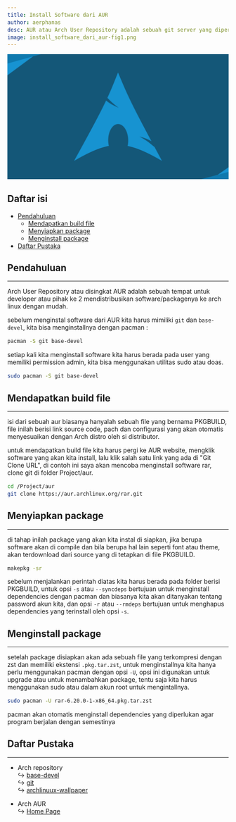 ```yaml
---
title: Install Software dari AUR
author: aerphanas
desc: AUR atau Arch User Repository adalah sebuah git server yang diperuntukan untuk pengguna Arch linux untuk membagikan/mendistribusikan software mereka ke sesama pengguna.
image: install_software_dari_aur-fig1.png
---
```


![archlinux-wallpaper conference](/images/install_software_dari_aur-fig1.png "archlinux-wallpaper conference")

## Daftar isi

- [Pendahuluan](#pendahuluan)
  - [Mendapatkan build file](#mendapatkan-build-file)
  - [Menyiapkan package](#menyiapkan-package)
  - [Menginstall package](#menginstall-package)
- [Daftar Pustaka](#daftar-pustaka)

## Pendahuluan

---

Arch User Repository atau disingkat AUR adalah sebuah tempat untuk developer atau pihak ke 2 mendistribusikan software/packagenya ke arch linux dengan mudah.

sebelum menginstal software dari AUR kita harus mimiliki ```git``` dan ```base-devel```, kita bisa menginstallnya dengan pacman :

```sh
pacman -S git base-devel
```

setiap kali kita menginstall software kita harus berada pada user yang memiliki permission admin, kita bisa menggunakan utilitas sudo atau doas.

```sh
sudo pacman -S git base-devel
```

## Mendapatkan build file

---

isi dari sebuah aur biasanya hanyalah sebuah file yang bernama PKGBUILD, file inilah berisi link source code, pach dan configurasi yang akan otomatis menyesuaikan dengan Arch distro oleh si distributor.

untuk mendapatkan build file kita harus pergi ke AUR website, mengklik software yang akan kita install, lalu klik salah satu link yang ada di "Git Clone URL", di contoh ini saya akan mencoba menginstall software rar, clone git di folder Project/aur.

```sh
cd /Project/aur
git clone https://aur.archlinux.org/rar.git
```

## Menyiapkan package

---

di tahap inilah package yang akan kita instal di siapkan, jika berupa software akan di compile dan bila berupa hal lain seperti font atau theme, akan terdownload dari source yang di tetapkan di file PKGBUILD.

```sh
makepkg -sr
```

sebelum menjalankan perintah diatas kita harus berada pada folder berisi PKGBUILD, untuk opsi ```-s``` atau ```--syncdeps``` bertujuan untuk menginstall dependencies dengan pacman dan biasanya kita akan ditanyakan tentang password akun kita, dan opsi ```-r``` atau ```--rmdeps``` bertujuan untuk menghapus dependencies yang terinstall oleh opsi ```-s```.

## Menginstall package

---

setelah package disiapkan akan ada sebuah file yang terkompresi dengan zst dan memiliki ekstensi ```.pkg.tar.zst```, untuk menginstallnya kita hanya perlu menggunakan pacman dengan opsi ```-U```, opsi ini digunakan untuk upgrade atau untuk menambahkan package, tentu saja kita harus menggunakan sudo atau dalam akun root untuk mengintallnya.

```sh
sudo pacman -U rar-6.20.0-1-x86_64.pkg.tar.zst
```

pacman akan otomatis menginstall dependencies yang diperlukan agar program berjalan dengan semestinya

## Daftar Pustaka

---

- Arch repository  
↪ [base-devel](https://archlinux.org/packages/core/any/base-devel/)  
↪ [git](https://archlinux.org/packages/extra/x86_64/git/)  
↪ [archlinuux-wallpaper](https://archlinux.org/packages/community/any/archlinux-wallpaper/)  

- Arch AUR  
↪ [Home Page](https://aur.archlinux.org/)  
